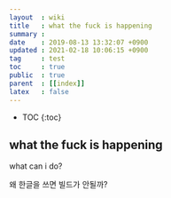```yaml
---
layout  : wiki
title   : what the fuck is happening
summary : 
date    : 2019-08-13 13:32:07 +0900
updated : 2021-02-18 10:06:15 +0900
tag     : test
toc     : true
public  : true
parent  : [[index]]
latex   : false
---
```

* TOC
{:toc}

## what the fuck is happening

what can i do?

왜 한글을 쓰면 빌드가 안될까?
